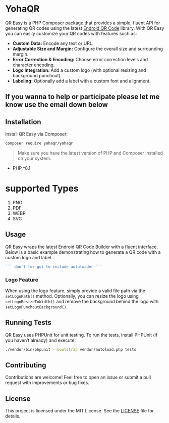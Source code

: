 # YohaQR

QR Easy is a PHP Composer package that provides a simple, fluent API for generating QR codes using the latest [Endroid QR Code](https://github.com/endroid/qr-code) library. With QR Easy you can easily customize your QR codes with features such as:

- **Custom Data:** Encode any text or URL.
- **Adjustable Size and Margin:** Configure the overall size and surrounding margin.
- **Error Correction & Encoding:** Choose error correction levels and character encoding.
- **Logo Integration:** Add a custom logo (with optional resizing and background punchout).
- **Labeling:** Optionally add a label with a custom font and alignment.

## If you wanna to help or participate please let me know use the email down below

## Installation

Install QR Easy via Composer:

```bash
composer require yohaqr/yohaqr
```

> Make sure you have the latest version of PHP and Composer installed on your system.
* PHP ^8.1

# supported Types
1. PNG
2. PDF
3. WEBP
4. SVG

## Usage

QR Easy wraps the latest Endroid QR Code Builder with a fluent interface. Below is a basic example demonstrating how to generate a QR code with a custom logo and label.

```php
``` don't for get to include autoloader ```
```

### Logo Feature

When using the logo feature, simply provide a valid file path via the `setLogoPath()` method. Optionally, you can resize the logo using `setLogoResizeToWidth()` and remove the background behind the logo with `setLogoPunchoutBackground()`.

## Running Tests

QR Easy uses PHPUnit for unit testing. To run the tests, install PHPUnit (if you haven’t already) and execute:

```bash
./vendor/bin/phpunit --bootstrap vendor/autoload.php tests
```

## Contributing

Contributions are welcome! Feel free to open an issue or submit a pull request with improvements or bug fixes.

## License

This project is licensed under the MIT License. See the [LICENSE](LICENSE) file for details.
